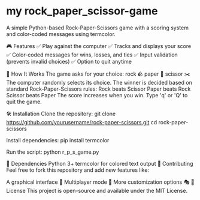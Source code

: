 # my rock_paper_scissor-game
A simple Python-based Rock-Paper-Scissors game with a scoring system and color-coded messages using termcolor.

🎮 Features
✅ Play against the computer
✅ Tracks and displays your score
✅ Color-coded messages for wins, losses, and ties
✅ Input validation (prevents invalid choices)
✅ Option to quit anytime

🚀 How It Works
The game asks for your choice:
rock 🪨
paper 📄
scissor ✂️
The computer randomly selects its choice.
The winner is decided based on standard Rock-Paper-Scissors rules:
Rock beats Scissor
Paper beats Rock
Scissor beats Paper
The score increases when you win.
Type 'q' or 'Q' to quit the game.

🛠 Installation
Clone the repository:
git clone https://github.com/yourusername/rock-paper-scissors.git
cd rock-paper-scissors

Install dependencies:
pip install termcolor

Run the script:
python r_p_s_game.py

📌 Dependencies
Python 3+
termcolor for colored text output
🤝 Contributing
Feel free to fork this repository and add new features like:

A graphical interface 🎨
Multiplayer mode 👥
More customization options 🎭
📜 License
This project is open-source and available under the MIT License.

